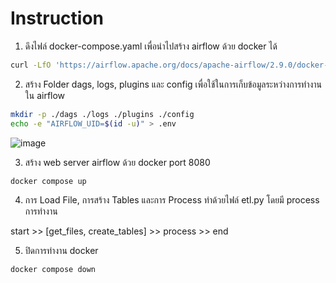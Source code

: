 # Instruction

1. ดึงไฟล์ docker-compose.yaml เพื่อนำไปสร้าง airflow ด้วย docker ได้

```sh
curl -LfO 'https://airflow.apache.org/docs/apache-airflow/2.9.0/docker-compose.yaml'
```
2. สร้าง Folder dags, logs, plugins และ config เพื่อใช้ในการเก็บข้อมูลระหว่างการทำงานใน airflow
```sh
mkdir -p ./dags ./logs ./plugins ./config
echo -e "AIRFLOW_UID=$(id -u)" > .env
```
![image](https://github.com/Fooklnwza007/dw-and-bi/assets/131597296/49fb388d-db77-4554-b99a-db9107d1331c)



3. สร้าง web server airflow ด้วย docker port 8080
```sh
docker compose up
```


4. การ Load File, การสร้าง Tables และการ Process ทำด้วยไฟล์ etl.py โดยมี process การทำงาน

start >> [get_files, create_tables] >> process >> end


5. ปิดการทำงาน docker
```sh
docker compose down
```
